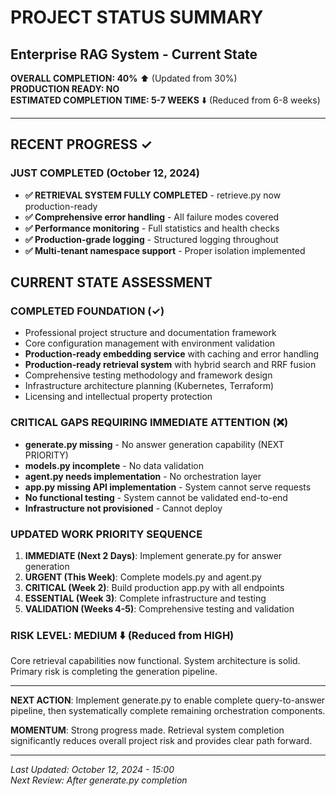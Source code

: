 # PROJECT STATUS SUMMARY
## Enterprise RAG System - Current State

**OVERALL COMPLETION: 40%** ⬆️ (Updated from 30%)  
**PRODUCTION READY: NO**  
**ESTIMATED COMPLETION TIME: 5-7 WEEKS** ⬇️ (Reduced from 6-8 weeks)

---

## RECENT PROGRESS ✓

### JUST COMPLETED (October 12, 2024)
- **✅ RETRIEVAL SYSTEM FULLY COMPLETED** - retrieve.py now production-ready
- **✅ Comprehensive error handling** - All failure modes covered
- **✅ Performance monitoring** - Full statistics and health checks
- **✅ Production-grade logging** - Structured logging throughout
- **✅ Multi-tenant namespace support** - Proper isolation implemented

## CURRENT STATE ASSESSMENT

### COMPLETED FOUNDATION (✓)
- Professional project structure and documentation framework
- Core configuration management with environment validation
- **Production-ready embedding service** with caching and error handling
- **Production-ready retrieval system** with hybrid search and RRF fusion
- Comprehensive testing methodology and framework design
- Infrastructure architecture planning (Kubernetes, Terraform)
- Licensing and intellectual property protection

### CRITICAL GAPS REQUIRING IMMEDIATE ATTENTION (❌)
- **generate.py missing** - No answer generation capability (NEXT PRIORITY)
- **models.py incomplete** - No data validation
- **agent.py needs implementation** - No orchestration layer
- **app.py missing API implementation** - System cannot serve requests
- **No functional testing** - System cannot be validated end-to-end
- **Infrastructure not provisioned** - Cannot deploy

### UPDATED WORK PRIORITY SEQUENCE
1. **IMMEDIATE (Next 2 Days)**: Implement generate.py for answer generation
2. **URGENT (This Week)**: Complete models.py and agent.py
3. **CRITICAL (Week 2)**: Build production app.py with all endpoints  
4. **ESSENTIAL (Week 3)**: Complete infrastructure and testing
5. **VALIDATION (Weeks 4-5)**: Comprehensive testing and validation

### RISK LEVEL: MEDIUM ⬇️ (Reduced from HIGH)
Core retrieval capabilities now functional. System architecture is solid. Primary risk is completing the generation pipeline.

---

**NEXT ACTION**: Implement generate.py to enable complete query-to-answer pipeline, then systematically complete remaining orchestration components.

**MOMENTUM**: Strong progress made. Retrieval system completion significantly reduces overall project risk and provides clear path forward.

---

*Last Updated: October 12, 2024 - 15:00*  
*Next Review: After generate.py completion*